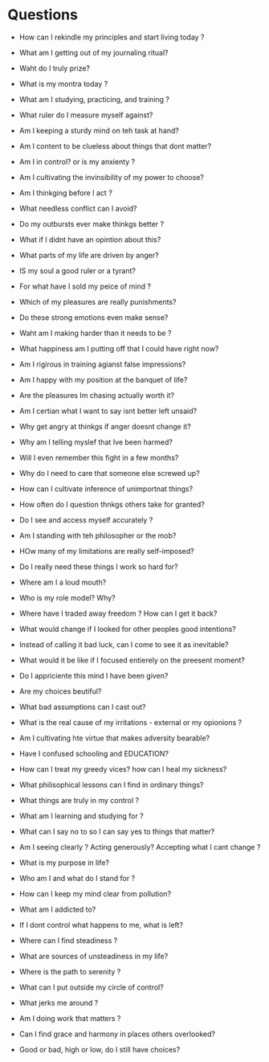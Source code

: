 # Questions
- How can I rekindle my principles and start living today ?
- What am I getting out of my journaling ritual?
- Waht do I truly prize?
- What is my montra today ?
- What am I studying, practicing, and training ?
- What ruler do I measure myself against?
- Am I keeping a sturdy mind on teh task at hand?
- Am I content to be clueless about things that dont matter?
- Am I in control? or is my anxienty ?
- Am I cultivating the invinsibility of my power to choose?
- Am I thinkging before I act ?
- What needless conflict can I avoid?
- Do my outbursts ever make thinkgs better ?
- What if I didnt have an opintion about this?
- What parts of my life are driven by anger?
- IS my soul a good ruler or a tyrant?
- For what have I sold my peice of mind ?
- Which of my pleasures are really punishments?
- Do these strong emotions even make sense?
- Waht am I making harder than it needs to be ?
- What happiness am I putting off that I could have right now?
- Am I rigirous in training agianst false impressions?
- Am I happy with my position at the banquet of life?
- Are the pleasures Im chasing actually worth it?
- Am I certian what I want to say isnt better left unsaid?
- Why get angry at thinkgs if anger doesnt change it?
- Why am I telling myslef that Ive been harmed?
- Will I even remember this fight in a few months?
- Why do I need to care that someone else screwed up?
- How can I cultivate inference of unimportnat things?
- How often do I question thnkgs others take for granted?
- Do I see and access myself accurately ?
- Am I standing with teh philosopher or the mob?
- HOw many of my limitations are really self-imposed?
- Do I really need these things I work so hard for?
- Where am I a loud mouth?
- Who is my role model? Why?
- Where have I traded away freedom ? How can I get it back?
- What would change if I looked for other peoples good intentions?
- Instead of calling it bad luck, can I come to see it as inevitable?
- What would it be like if I focused entierely on the preesent moment?
- Do I appriciente this mind I have been given?
- Are my choices beutiful?
- What bad assumptions can I cast out?
- What is the real cause of my irritations - external or my opionions ?
- Am I cultivating hte virtue that makes adversity bearable?
- Have I confused schooling and EDUCATION?
- How can I treat my greedy vices? how can I heal my sickness?
- What philisophical lessons can I find in ordinary things?


- What things are truly in my control ?
- What am I learning and studying for ?
- What can I say no to so I can say yes to things that matter?
- Am I seeing clearly ? Acting generously? Accepting what I cant change ?
- What is my purpose in life?
- Who am I and what do I stand for ?
- How can I keep my mind clear from pollution?
- What am I addicted to?
- If I dont control what happens to me, what is left?
- Where can I find steadiness ?
- What are sources of unsteadiness in my life?
- Where is the path to serenity ?
- What can I put outside my circle of control?
- What jerks me around ?
- Am I doing work that matters ?
- Can I find grace and harmony in places others overlooked?
- Good or bad, high or low, do I still have choices?
